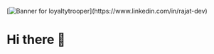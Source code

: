 [![Banner for loyaltytrooper]([https://i.imgur.com/50NA7vr.gif](https://github.com/loyaltytrooper/loyaltytrooper/blob/main/the-it-crowd-moss-the-it-crowd.gif))](https://www.linkedin.com/in/rajat-dev)

<h1>Hi there 👋</h1>

<!--
**loyaltytrooper/loyaltytrooper** is a ✨ _special_ ✨ repository because its `README.md` (this file) appears on your GitHub profile.

Here are some ideas to get you started:

- 🔭 I’m currently working on ...
- 🌱 I’m currently learning ...
- 👯 I’m looking to collaborate on ...
- 🤔 I’m looking for help with ...
- 💬 Ask me about ...
- 📫 How to reach me: ...
- 😄 Pronouns: ...
- ⚡ Fun fact: ...
-->
